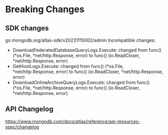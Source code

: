 # Breaking Changes
## SDK changes
go.mongodb.org/atlas-sdk/v20231115002/admin
Incompatible changes:

 - DownloadFederatedDatabaseQueryLogs.Execute: changed from func() (*os.File, *net/http.Response, error) to func() (io.ReadCloser, *net/http.Response, error)
 - GetHostLogs.Execute: changed from func() (*os.File, *net/http.Response, error) to func() (io.ReadCloser, *net/http.Response, error)
 - DownloadOnlineArchiveQueryLogs.Execute: changed from func() (*os.File, *net/http.Response, error) to func() (io.ReadCloser, *net/http.Response, error)
## API Changelog
 https://www.mongodb.com/docs/atlas/reference/api-resources-spec/changelog
